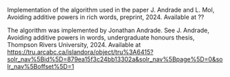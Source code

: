 Implementation of the algorithm used in the paper J. Andrade and L. Mol, Avoiding additive powers in rich words, preprint, 2024.  Available at ??

The algorithm was implemented by Jonathan Andrade.  See J. Andrade, Avoiding additive powers in words, undergraduate honours thesis, Thompson Rivers University, 2024.  Available at https://tru.arcabc.ca/islandora/object/tru%3A6415?solr_nav%5Bid%5D=879ea15f3c24bb13302a&solr_nav%5Bpage%5D=0&solr_nav%5Boffset%5D=1
